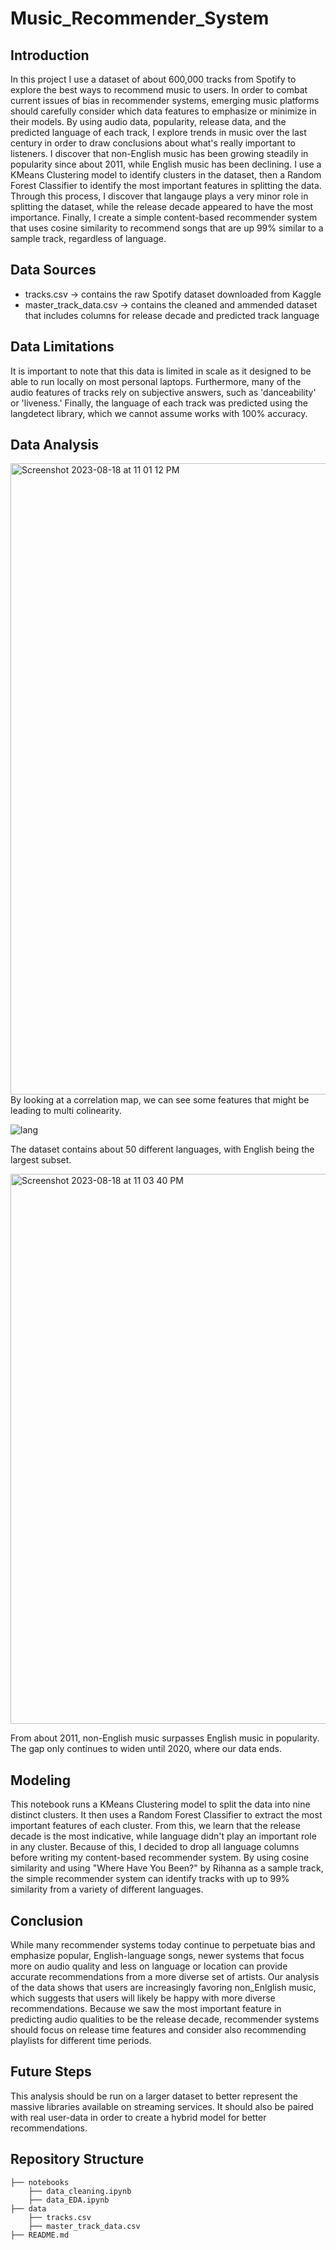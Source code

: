# Music_Recommender_System
## Introduction
In this project I use a dataset of about 600,000 tracks from Spotify to explore the best ways to recommend music to users. In order to combat current issues of bias in recommender systems, emerging music platforms should carefully consider which data features to emphasize or minimize in their models. By using audio data, popularity, release data, and the predicted language of each track, I explore trends in music over the last century in order to draw conclusions about what's really important to listeners. I discover that non-English music has been growing steadily in popularity since about 2011, while English music has been declining. I use a KMeans Clustering model to identify clusters in the dataset, then a Random Forest Classifier to identify the most important features in splitting the data. Through this process, I discover that langauge plays a very minor role in splitting the dataset, while the release decade appeared to have the most importance. Finally, I create a simple content-based recommender system that uses cosine similarity to recommend songs that are up 99% similar to a sample track, regardless of language. 
## Data Sources
- tracks.csv -> contains the raw Spotify dataset downloaded from Kaggle
- master_track_data.csv -> contains the cleaned and ammended dataset that includes columns for release decade and predicted track language
## Data Limitations
It is important to note that this data is limited in scale as it designed to be able to run locally on most personal laptops. Furthermore, many of the audio features of tracks rely on subjective answers, such as 'danceability' or 'liveness.' Finally, the language of each track was predicted using the langdetect library, which we cannot assume works with 100% accuracy. 
## Data Analysis 
<img width="1010" alt="Screenshot 2023-08-18 at 11 01 12 PM" src="https://github.com/MaddieSmithers/Music_Recommender_System/assets/132934793/1b5b9635-7005-4b36-9744-d7c777833513">
By looking at a correlation map, we can see some features that might be leading to multi colinearity. 

![lang](https://github.com/MaddieSmithers/Music_Recommender_System/assets/132934793/50611611-8374-4a5a-b558-dbba9d537835)

The dataset contains about 50 different languages, with English being the largest subset. 

<img width="880" alt="Screenshot 2023-08-18 at 11 03 40 PM" src="https://github.com/MaddieSmithers/Music_Recommender_System/assets/132934793/5f3b0ad7-3024-44f1-97bf-612ac8b3ab85">

From about 2011, non-English music surpasses English music in popularity. The gap only continues to widen until 2020, where our data ends. 

## Modeling
This notebook runs a KMeans Clustering model to split the data into nine distinct clusters. It then uses a Random Forest Classifier to extract the most important features of each cluster. From this, we learn that the release decade is the most indicative, while language didn't play an important role in any cluster. 
Because of this, I decided to drop all language columns before writing my content-based recommender system. By using cosine similarity and using "Where Have You Been?" by Rihanna as a sample track, the simple recommender system can identify tracks with up to 99% similarity from a variety of different languages. 
## Conclusion
While many recommender systems today continue to perpetuate bias and emphasize popular, English-language songs, newer systems that focus more on audio quality and less on language or location can provide accurate recommendations from a more diverse set of artists. Our analysis of the data shows that users are increasingly favoring non_Enlglish music, which suggests that users will likely be happy with more diverse recommendations. Because we saw the most important feature in predicting audio qualities to be the release decade, recommender systems should focus on release time features and consider also recommending playlists for different time periods. 
## Future Steps
This analysis should be run on a larger dataset to better represent the massive libraries available on streaming services. It should also be paired with real user-data in order to create a hybrid model for better recommendations. 

## Repository Structure 


```
├── notebooks
    ├── data_cleaning.ipynb
    ├── data_EDA.ipynb
├── data
    ├── tracks.csv
    ├── master_track_data.csv
├── README.md
```

